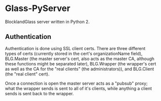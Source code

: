 Glass-PyServer
==============

BlocklandGlass server written in Python 2.


Authentication
--------------

Authentication is done using SSL client certs. There are three different types of certs (currently stored in the cert's organizationName field), BLG.Master (the master server's cert, also acts as the master CA, although these functions might be separated later), BLG.Wrapper (the wrapper's cert as well as the CA for the "real clients" (the administrators)), and BLG.Client (the "real client" cert).

Once a connection is open the master server acts as a "pubsub" proxy; what the wrapper sends is sent to all of it's clients, while anything a client sends is sent back to the wrapper.